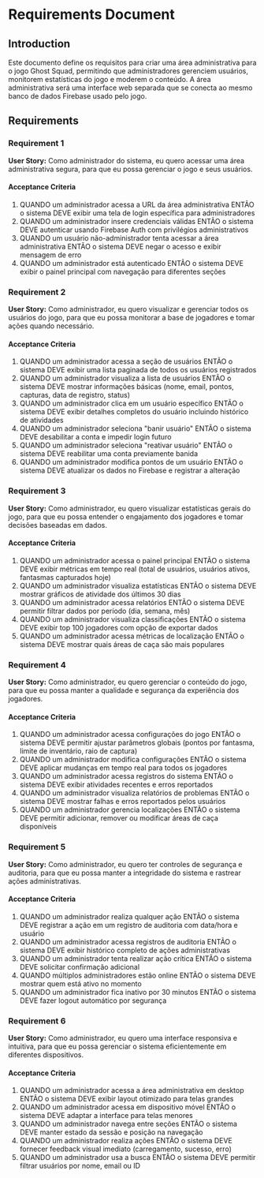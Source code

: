 # Requirements Document

## Introduction

Este documento define os requisitos para criar uma área administrativa para o jogo Ghost Squad, permitindo que administradores gerenciem usuários, monitorem estatísticas do jogo e moderem o conteúdo. A área administrativa será uma interface web separada que se conecta ao mesmo banco de dados Firebase usado pelo jogo.

## Requirements

### Requirement 1

**User Story:** Como administrador do sistema, eu quero acessar uma área administrativa segura, para que eu possa gerenciar o jogo e seus usuários.

#### Acceptance Criteria

1. QUANDO um administrador acessa a URL da área administrativa ENTÃO o sistema DEVE exibir uma tela de login específica para administradores
2. QUANDO um administrador insere credenciais válidas ENTÃO o sistema DEVE autenticar usando Firebase Auth com privilégios administrativos
3. QUANDO um usuário não-administrador tenta acessar a área administrativa ENTÃO o sistema DEVE negar o acesso e exibir mensagem de erro
4. QUANDO um administrador está autenticado ENTÃO o sistema DEVE exibir o painel principal com navegação para diferentes seções

### Requirement 2

**User Story:** Como administrador, eu quero visualizar e gerenciar todos os usuários do jogo, para que eu possa monitorar a base de jogadores e tomar ações quando necessário.

#### Acceptance Criteria

1. QUANDO um administrador acessa a seção de usuários ENTÃO o sistema DEVE exibir uma lista paginada de todos os usuários registrados
2. QUANDO um administrador visualiza a lista de usuários ENTÃO o sistema DEVE mostrar informações básicas (nome, email, pontos, capturas, data de registro, status)
3. QUANDO um administrador clica em um usuário específico ENTÃO o sistema DEVE exibir detalhes completos do usuário incluindo histórico de atividades
4. QUANDO um administrador seleciona "banir usuário" ENTÃO o sistema DEVE desabilitar a conta e impedir login futuro
5. QUANDO um administrador seleciona "reativar usuário" ENTÃO o sistema DEVE reabilitar uma conta previamente banida
6. QUANDO um administrador modifica pontos de um usuário ENTÃO o sistema DEVE atualizar os dados no Firebase e registrar a alteração

### Requirement 3

**User Story:** Como administrador, eu quero visualizar estatísticas gerais do jogo, para que eu possa entender o engajamento dos jogadores e tomar decisões baseadas em dados.

#### Acceptance Criteria

1. QUANDO um administrador acessa o painel principal ENTÃO o sistema DEVE exibir métricas em tempo real (total de usuários, usuários ativos, fantasmas capturados hoje)
2. QUANDO um administrador visualiza estatísticas ENTÃO o sistema DEVE mostrar gráficos de atividade dos últimos 30 dias
3. QUANDO um administrador acessa relatórios ENTÃO o sistema DEVE permitir filtrar dados por período (dia, semana, mês)
4. QUANDO um administrador visualiza classificações ENTÃO o sistema DEVE exibir top 100 jogadores com opção de exportar dados
5. QUANDO um administrador acessa métricas de localização ENTÃO o sistema DEVE mostrar quais áreas de caça são mais populares

### Requirement 4

**User Story:** Como administrador, eu quero gerenciar o conteúdo do jogo, para que eu possa manter a qualidade e segurança da experiência dos jogadores.

#### Acceptance Criteria

1. QUANDO um administrador acessa configurações do jogo ENTÃO o sistema DEVE permitir ajustar parâmetros globais (pontos por fantasma, limite de inventário, raio de captura)
2. QUANDO um administrador modifica configurações ENTÃO o sistema DEVE aplicar mudanças em tempo real para todos os jogadores
3. QUANDO um administrador acessa registros do sistema ENTÃO o sistema DEVE exibir atividades recentes e erros reportados
4. QUANDO um administrador visualiza relatórios de problemas ENTÃO o sistema DEVE mostrar falhas e erros reportados pelos usuários
5. QUANDO um administrador gerencia localizações ENTÃO o sistema DEVE permitir adicionar, remover ou modificar áreas de caça disponíveis

### Requirement 5

**User Story:** Como administrador, eu quero ter controles de segurança e auditoria, para que eu possa manter a integridade do sistema e rastrear ações administrativas.

#### Acceptance Criteria

1. QUANDO um administrador realiza qualquer ação ENTÃO o sistema DEVE registrar a ação em um registro de auditoria com data/hora e usuário
2. QUANDO um administrador acessa registros de auditoria ENTÃO o sistema DEVE exibir histórico completo de ações administrativas
3. QUANDO um administrador tenta realizar ação crítica ENTÃO o sistema DEVE solicitar confirmação adicional
4. QUANDO múltiplos administradores estão online ENTÃO o sistema DEVE mostrar quem está ativo no momento
5. QUANDO um administrador fica inativo por 30 minutos ENTÃO o sistema DEVE fazer logout automático por segurança

### Requirement 6

**User Story:** Como administrador, eu quero uma interface responsiva e intuitiva, para que eu possa gerenciar o sistema eficientemente em diferentes dispositivos.

#### Acceptance Criteria

1. QUANDO um administrador acessa a área administrativa em desktop ENTÃO o sistema DEVE exibir layout otimizado para telas grandes
2. QUANDO um administrador acessa em dispositivo móvel ENTÃO o sistema DEVE adaptar a interface para telas menores
3. QUANDO um administrador navega entre seções ENTÃO o sistema DEVE manter estado da sessão e posição na navegação
4. QUANDO um administrador realiza ações ENTÃO o sistema DEVE fornecer feedback visual imediato (carregamento, sucesso, erro)
5. QUANDO um administrador usa a busca ENTÃO o sistema DEVE permitir filtrar usuários por nome, email ou ID